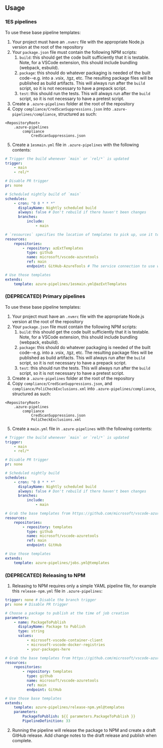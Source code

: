 ## Usage

### 1ES pipelines

To use these base pipeline templates:

1. Your project must have an `.nvmrc` file with the appropriate Node.js version
   at the root of the repository
1. Your `package.json` file must contain the following NPM scripts:
    1. `build`: this should get the code built sufficiently that it is testable.
       Note, for a VSCode extension, this should include bundling (webpack,
       esbuild).
    1. `package`: this should do whatever packaging is needed of the built
       code--e.g. into a .vsix, .tgz, etc. The resulting package files will be
       published as build artifacts. This will always run after the `build`
       script, so it is not necessary to have a prepack script.
    1. `test`: this should run the tests. This will always run after the `build`
       script, so it is not necessary to have a pretest script.
1. Create a `.azure-pipelines` folder at the root of the repository
1. Copy `compliance/CredScanSuppressions.json` into
   `.azure-pipelines/compliance`, structured as such:

```
<RepositoryRoot>
    .azure-pipelines
        compliance
            CredScanSuppressions.json
```

5. Create a `1esmain.yml` file in `.azure-pipelines` with the following
   contents:

```yaml
# Trigger the build whenever `main` or `rel/*` is updated
trigger:
    - main
    - rel/*

# Disable PR trigger
pr: none

# Scheduled nightly build of `main`
schedules:
    - cron: "0 0 * * *"
      displayName: Nightly scheduled build
      always: false # Don't rebuild if there haven't been changes
      branches:
          include:
              - main

# `resources` specifies the location of templates to pick up, use it to get AzExt templates
resources:
    repositories:
        - repository: azExtTemplates
          type: github
          name: microsoft/vscode-azuretools
          ref: main
          endpoint: GitHub-AzureTools # The service connection to use when accessing this repository

# Use those templates
extends:
    template: azure-pipelines/1esmain.yml@azExtTemplates
```

### (DEPRECATED) Primary pipelines

To use these base pipeline templates:

1. Your project must have an `.nvmrc` file with the appropriate Node.js version
   at the root of the repository
1. Your `package.json` file must contain the following NPM scripts:
    1. `build`: this should get the code built sufficiently that it is testable.
       Note, for a VSCode extension, this should include bundling (webpack,
       esbuild).
    1. `package`: this should do whatever packaging is needed of the built
       code--e.g. into a .vsix, .tgz, etc. The resulting package files will be
       published as build artifacts. This will always run after the `build`
       script, so it is not necessary to have a prepack script.
    1. `test`: this should run the tests. This will always run after the `build`
       script, so it is not necessary to have a pretest script.
1. Create a `.azure-pipelines` folder at the root of the repository
1. Copy `compliance/CredScanSuppressions.json`, and
   `compliance/PoliCheckExclusions.xml` into `.azure-pipelines/compliance`,
   structured as such:

```
<RepositoryRoot>
    .azure-pipelines
        compliance
            CredScanSuppressions.json
            PoliCheckExclusions.xml
```

5. Create a `main.yml` file in `.azure-pipelines` with the following contents:

```yaml
# Trigger the build whenever `main` or `rel/*` is updated
trigger:
    - main
    - rel/*

# Disable PR trigger
pr: none

# Scheduled nightly build
schedules:
    - cron: "0 0 * * *"
      displayName: Nightly scheduled build
      always: false # Don't rebuild if there haven't been changes
      branches:
          include:
              - main

# Grab the base templates from https://github.com/microsoft/vscode-azuretools/tree/main/azure-pipelines
resources:
    repositories:
        - repository: templates
          type: github
          name: microsoft/vscode-azuretools
          ref: main
          endpoint: GitHub

# Use those templates
extends:
    template: azure-pipelines/jobs.yml@templates
```

### (DEPRECATED) Releasing to NPM

1. Releasing to NPM requires only a simple YAML pipeline file, for example this
   `release-npm.yml` file in `.azure-pipelines`:

```yaml
trigger: none # Disable the branch trigger
pr: none # Disable PR trigger

# Choose a package to publish at the time of job creation
parameters:
    - name: PackageToPublish
      displayName: Package to Publish
      type: string
      values:
          - microsoft-vscode-container-client
          - microsoft-vscode-docker-registries
          - your-packages-here

# Grab the base templates from https://github.com/microsoft/vscode-azuretools/tree/main/azure-pipelines
resources:
    repositories:
        - repository: templates
          type: github
          name: microsoft/vscode-azuretools
          ref: main
          endpoint: GitHub

# Use those base templates
extends:
    template: azure-pipelines/release-npm.yml@templates
    parameters:
        PackageToPublish: ${{ parameters.PackageToPublish }}
        PipelineDefinition: 33
```

2. Running the pipeline will release the package to NPM and create a draft
   GitHub release. Add change notes to the draft release and publish when
   complete.
